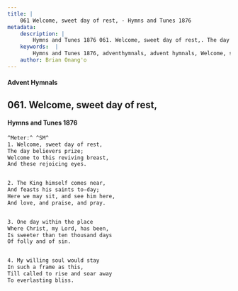 ```yaml
---
title: |
    061 Welcome, sweet day of rest, - Hymns and Tunes 1876
metadata:
    description: |
        Hymns and Tunes 1876 061. Welcome, sweet day of rest,. The day believers prize; Welcome to this reviving breast, And these rejoicing eyes. 
    keywords:  |
        Hymns and Tunes 1876, adventhymnals, advent hymnals, Welcome, sweet day of rest,, The day believers prize;, 
    author: Brian Onang'o
---
```


#### Advent Hymnals
## 061. Welcome, sweet day of rest,
####  Hymns and Tunes 1876

```txt
^Meter:^ ^SM^
1. Welcome, sweet day of rest,
The day believers prize;
Welcome to this reviving breast,
And these rejoicing eyes.


2. The King himself comes near,
And feasts his saints to-day;
Here we may sit, and see him here,
And love, and praise, and pray.


3. One day within the place
Where Christ, my Lord, has been,
Is sweeter than ten thousand days
Of folly and of sin.


4. My willing soul would stay
In such a frame as this,
Till called to rise and soar away
To everlasting bliss.
```